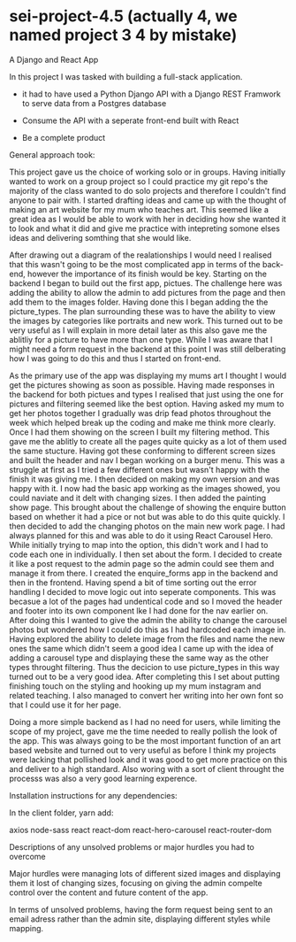 # sei-project-4.5 (actually 4, we named project 3 4 by mistake)
A Django and React App


In this project I was tasked with building a full-stack application.

- it had to have used a Python Django API with a Django REST Framwork to serve data from a Postgres database

- Consume the API with a seperate front-end built with React

- Be a complete product


General approach took:

This project gave us the choice of working solo or in groups. Having initially wanted to work on a group project so I could practice my git repo's the majority of the class wanted to do solo projects and therefore I couldn't find anyone to pair with. I started drafting ideas and came up with the thought of making an art website for my mum who teaches art. This seemed like a great idea as I would be able to work with her in deciding how she wanted it to look and what it did and give me practice with intepreting somone elses ideas and delivering somthing that she would like.

After drawing out a diagram of the realationships I would need I realised that this wasn't going to be the most complicated app in terms of the back-end, however the importance of its finish would be key. Starting on the backend I began to build out the first app, pictues. The challenge here was adding the ability to allow the admin to add pictures from the page and then add them to the images folder. Having done this I began adding the the picture_types. The plan surrounding these was to have the ability to view the images by categories like portraits and new work. This turned out to be very useful as I will explain in more detail later as this also gave me the ablitliy for a picture to have more than one type. While I was aware that I might need a form request in the backend at this point I was still delberating how I was going to do this and thus I started on front-end.

As the primary use of the app was displaying my mums art I thought I would get the pictures showing as soon as possible. Having made responses in the backend for both pictues and types I realised that just using the one for pictures and filtering seemed like the best option. Having asked my mum to get her photos together I gradually was drip fead photos throughout the week which helped break up the coding and make me think more clearly. Once I had them showing on the screen I built my filtering method. This gave me the ablitly to create all the pages quite quicky as a lot of them used the same stucture. Having got these conforming to different screen sizes and built the header and nav I began working on a burger menu. This was a struggle at first as I tried a few different ones but wasn't happy with the finish it was giving me. I then decided on making my own version and was happy with it. I now had the basic app working as the images showed, you could naviate and it delt with changing sizes. I then added the painting show page. This brought about the challenge of showing the enquire button based on whether it had a pice or not but was able to do this quite quickly. I then decided to add the changing photos on the main new work page. I had always planned for this and was able to do it using React Carousel Hero. While initially trying to map into the option, this didn't work and I had to code each one in individually. I then set about the form. I decided to create it like a post request to the admin page so the admin could see them and manage it from there. I created the enquire_forms app in the backend and then in the frontend. Having spend a bit of time sorting out the error handling I decided to move logic out into seperate components. This was becasue a lot of the pages had undentical code and so I moved the header and footer into its own component lke I had done for the nav earlier on. After doing this I wanted to give the admin the ability to change the carousel photos but wondered how I could do this as I had hardcoded each image in. Having explored the ability to delete image from the files and name the new ones the same which didn't seem a good idea I came up with the idea of adding a carousel type and displaying these the same way as the other types throught filtering. Thus the decicion to use picture_types in this way turned out to be a very good idea. After completing this I set about putting finishing touch on the styling and hooking up my mum instagram and related teaching. I also managed to convert her writing into her own font so that I could use it for her page.

Doing a more simple backend as I had no need for users, while limiting the scope of my project, gave me the time needed to really pollish the look of the app. This was always going to be the most important function of an art based website and turned out to very useful as before I think my projects were lacking that pollished look and it was good to get more practice on this and deliver to a high standard. Also woring with a sort of client throught the processs was also a very good learning experence.

Installation instructions for any dependencies:


In the client folder, yarn add:

axios
node-sass
react
react-dom
react-hero-carousel
react-router-dom


Descriptions of any unsolved problems or major hurdles you had to overcome

Major hurdles were managing lots of different sized images and displaying them it lost of changing sizes, focusing on giving the admin compelte control over the content and future content of the app.

In terms of unsolved problems, having the form request being sent to an email adress rather than the admin site, displaying different styles while mapping.





